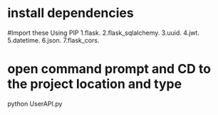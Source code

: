 
# install dependencies
#Import these Using PIP 
1.flask. 
2.flask_sqlalchemy.
3.uuid.
4.jwt.
5.datetime.
6.json.
7.flask_cors.

# open command prompt and CD to the project location and type
python UserAPI.py
